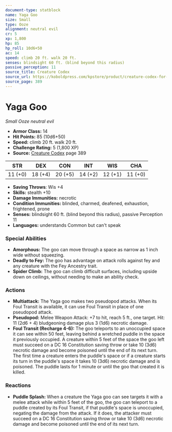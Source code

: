 ```yaml
---
document-type: statblock
name: Yaga Goo
size: Small
type: Ooze
alignment: neutral evil
cr: 5
xp: 1,800
hp: 85
hp_roll: 10d6+50
ac: 14
speed: climb 20 ft. walk 20 ft.
senses: blindsight 60 ft. (blind beyond this radius) 
passive_perception: 11
source_title: Creature Codex
source_url: https://koboldpress.com/kpstore/product/creature-codex-for-5th-edition-dnd
source_page: 389
---
```


# Yaga Goo

*Small* *Ooze* *neutral evil*

- **Armor Class:** 14
- **Hit Points:** 85 (10d6+50)
- **Speed:** climb 20 ft. walk 20 ft.
- **Challenge Rating:** 5 (1,800 XP)
- **Source:** [Creature Codex](https://koboldpress.com/kpstore/product/creature-codex-for-5th-edition-dnd) page 389

| STR | DEX | CON | INT | WIS | CHA |
| --- | --- | --- | --- | --- | --- |
| 11 (+0) | 18 (+4) | 20 (+5) | 14 (+2) | 12 (+1) | 11 (+0) |

- **Saving Throws**: Wis +4
- **Skills:** stealth +10
- **Damage Immunities:** necrotic
- **Condition Immunities:** blinded, charmed, deafened, exhaustion, frightened, prone
- **Senses:** blindsight 60 ft. (blind beyond this radius), passive Perception 11
- **Languages:** understands Common but can't speak

### Special Abilities

- **Amorphous:** The goo can move through a space as narrow as 1 inch wide without squeezing.
- **Deadly to Fey:** The goo has advantage on attack rolls against fey and any creature with the Fey Ancestry trait.
- **Spider Climb:** The goo can climb difficult surfaces, including upside down on ceilings, without needing to make an ability check.

### Actions

- **Multiattack:** The Yaga goo makes two pseudopod attacks. When its Foul Transit is available, it can use Foul Transit in place of one pseudopod attack.
- **Pseudopod:** Melee Weapon Attack: +7 to hit, reach 5 ft., one target. Hit: 11 (2d6 + 4) bludgeoning damage plus 3 (1d6) necrotic damage.
- **Foul Transit (Recharge 4-6):** The goo teleports to an unoccupied space it can see within 50 feet, leaving behind a wretched puddle in the space it previously occupied. A creature within 5 feet of the space the goo left must succeed on a DC 16 Constitution saving throw or take 10 (3d6) necrotic damage and become poisoned until the end of its next turn. The first time a creature enters the puddle's space or if a creature starts its turn in the puddle's space it takes 10 (3d6) necrotic damage and is poisoned. The puddle lasts for 1 minute or until the goo that created it is killed.

### Reactions

- **Puddle Splash:** When a creature the Yaga goo can see targets it with a melee attack while within 5 feet of the goo, the goo can teleport to a puddle created by its Foul Transit, if that puddle's space is unoccupied, negating the damage from the attack. If it does, the attacker must succeed on a DC 16 Constitution saving throw or take 10 (3d6) necrotic damage and become poisoned until the end of its next turn.
